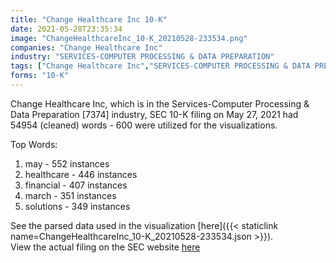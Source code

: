 ```yaml
---
title: "Change Healthcare Inc 10-K"
date: 2021-05-28T23:35:34
image: "ChangeHealthcareInc_10-K_20210528-233534.png"
companies: "Change Healthcare Inc"
industry: "SERVICES-COMPUTER PROCESSING & DATA PREPARATION"
tags: ["Change Healthcare Inc","SERVICES-COMPUTER PROCESSING & DATA PREPARATION","05-27-2021","10-K"]
forms: "10-K"
---
```

Change Healthcare Inc, which is in the Services-Computer Processing & Data Preparation [7374] industry, SEC 10-K filing on May 27, 2021 had 54954 (cleaned) words - 600 were utilized for the visualizations.

Top Words:
1. may - 552 instances
2. healthcare - 446 instances
3. financial - 407 instances
4. march - 351 instances
5. solutions - 349 instances


See the parsed data used in the visualization [here]({{< staticlink name=ChangeHealthcareInc_10-K_20210528-233534.json >}}).  
View the actual filing on the SEC website [here](https://www.sec.gov/Archives/edgar/data/1756497/0001193125-21-175345.txt)